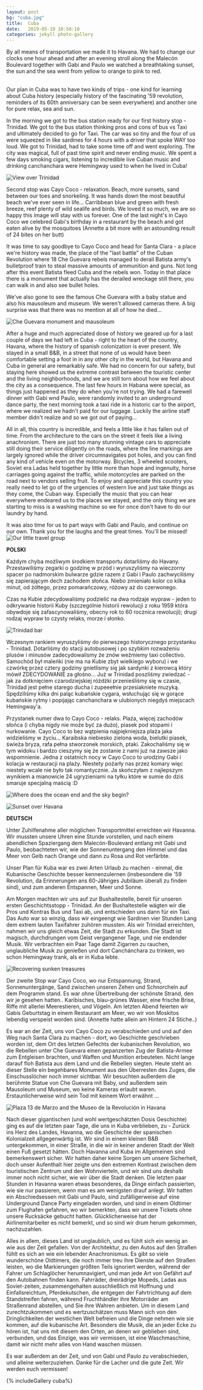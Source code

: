 ```yaml
---
layout: post
bg: "cuba.jpg"
title:  Cuba
date:   2019-05-10 10:50:10 
categories: jekyll photo-gallery
---
```


By all means of transportation we made it to Havana. We had to change our clocks one hour ahead and after an evening stroll along the Malecón Boulevard together with Gabi and Paulo we watched a breathtaking sunset, the sun and the sea went from yellow to orange to pink to red.<br><br>
  
Our plan in Cuba was to have two kinds of trips - one kind for learning about Cuba history (especially history of the fascinating '59 revolution, reminders of its 60th anniversary can be seen everywhere) and another one for pure relax, sea and sun.

In the morning we got to the bus station ready for our first history stop - Trinidad. We got to the bus station thinking pros and cons of bus vs Taxi and ultimately decided to go for Taxi. The car was so tiny and the four of us were squeezed in like sardines for 4 hours with a driver that spoke WAY too loud. We got to Trinidad, had to take some time off and went exploring. The city was magical, full of past time spirit and never ending music. We spent a few days smoking cigars, listening to incredible live Cuban music and drinking canchanchara were Hemingway used to when he lived in Cuba! 

![View over Trinidad](/assets/images/posts/cuba/7.jpg)

Second stop was Cayo Coco - relaxation. Beach, more sunsets, sand between our toes and snorkeling. It was hands down the most beautiful beach we've ever seen in life... Carribbean blue and green with fresh breeze, reef plenty of wild sealife and birds. We loved it so much, we are so happy this image will stay with us forever. One of the last night's in Cayo Coco we celebred Gabi's birthday in a restaurant by the beach and got eaten alive by the mosquitoes (Annette a bit more with an astounding result of 24 bites on her butt)

It was time to say goodbye to Cayo Coco and head for Santa Clara - a place we're history was made, the place of the "last battle" of the Cuban Revolution where 18 Che Guevara rebels managed to derail Batista army's bulletproof train to steal massive amounts of ammunition and guns. Not long after this event Batista fleed Cuba and the rebels won. Today in that place there is a monument that actually has the derailed wreckage still there, you can walk in and also see bullet holes. 

We've also gone to see the famous Che Guevara with a baby statue and also his mausoleum and museum. We weren't allowed cameras there. A big surprise was that there was no mention at all of how he died... 

![Che Guevara monument and mausoleum](/assets/images/posts/cuba/16.jpg)

After a huge and much appreciated dose of history we geared up for a last couple of days we had left in Cuba - right to the heart of the country, Havana, where the history of spanish colonization is ever present. We stayed in a small B&B, in a street that none of us would have been comfortable setting a foot in in any other city in the world, but Havana and Cuba in general are remarkably safe. We had no concern for our safety, but staying here showed us the extreme contrast between the touristic center and the living neighborhoods, and we are still torn about how we feel about the city as a consequence. The last few hours in Habana were special, as things just happened as they do when you're not trying. We had a farewell dinner with Gabi wnd Paulo, were randomly invited to an underground dance party, the next morning took a taxi ride in a historic car to the airport, where we realized we hadn't paid for our luggage. Luckily the airline staff member didn't realize and so we got out of paying... 

All in all, this country is incredible, and feels a little like it has fallen out of time. From the architecture to the cars on the street it feels like a living anachronism. There are just too many stunning vintage cars to appreciate still doing their service diligently on the roads, where the line markings are largely ignored while the driver circumnavigates pot holes, and you can find any kind of vehicle even on the motorway. Bicycles, 3 wheeled scooters, Soviet era Ladas held together by little more than hope and ingenuity, horse carriages going against the traffic, while motorcycles are parked on the road next to vendors selling fruit. To enjoy and appreciate this country you really need to let go of the urgencies of western live and just take things as they come, the Cuban way. Especially the music that you can hear everywhere endeared us to the places we stayed, and the only thing we are starting to miss is a washing machine so we for once don't have to do our laundry by hand.

It was also time for us to part ways with Gabi and Paulo, and continue on our own. Thank you for the laughs and the great times. You'll be missed!
![Our little travel group](/assets/images/posts/cuba/19.jpg)

<b>POLSKI</b>

Każdym chyba możliwym środkiem transportu dotarliśmy do Havany. Przestawiliśmy zegarki o godzinę w przód i wyruszyliśmy na wieczorny spacer po nadmorskim bulwarze gdzie razem z Gabi i Paulo zachwyciliśmy się zapierającym dech zachodem słońca. Niebo zmieniało kolor co kilka minut, od żółtego, przez pomarańczowy, różowy aż do czerwonego.

Czas na Kubie zdecydowaliśmy podzielić na dwa rodzaje wypraw - jeden to odkrywanie historii Kuby (szczególnie historii rewolucji z roku 1959 która obywdoje się zafascynowaliśmy, obecny rok to 60 rocznica rewolucji); drugi rodzaj wypraw to czysty relaks, morze i słonko.

![Trinidad bar](/assets/images/posts/cuba/3.jpg)


Wczesnym rankiem wyruszyliśmy do pierwszego historycznego przystanku - Trinidad. Dotarliśmy do stacji autobusowej i po szybkim rozważeniu plusów i minusów zadecydowalismy że znów weźmiemy taxi collectivo. Samochód był maleńki (nie ma na Kubie zbyt wielkiego wyboru) i we czwórkę przez cztery godziny gnietlismy się jak sardynki z kierowcą który mówił ZDECYDOWANIE za głośno... Już w Trinidad poszliśmy zwiedzać - jak za dotknięciem czarodziejskiej różdżki przenieśliśmy się w czasie, Trinidad jest pełne starego ducha i zupeeełnie przesiakniete muzyką. Spędziliśmy kilka dni paląc kubańskie cygara, wsłuchując się w gorące kubańskie rytmy i popijając canchanchara w ulubionych niegdyś miejscach Hemingway'a.

Przystanek numer dwa to Cayo Coco - relaks. Plaża, więcej zachodów słońca (i chyba nigdy nie może być za dużo), piasek pod stopami i nurkowanie. Cayo Coco to bez wątpienia najpiękniejsza plaża jaka widzieliśmy w życiu... Karaibska niebiesko zielona woda, bielutki piasek, świeża bryza, rafa pełna stworzonek morskich, ptaki. Zakochaliśmy się w tym widoku i bardzo cieszymy się że zostanie z nami już na zawsze jako wspomnienie. Jedna z ostatnich nocy w Cayo Coco to urodziny Gabi i kolacja w restauracji na plaży. Niestety pożarły nas przez komary więc niestety wcale nie było tak romantycznie. Ja skończyłam z najlepszym wynikiem a mianowicie 24 ugryzieniami na tyłku które w sumie do dziś smaruje specjalną maścią :D

![Where does the ocean end and the sky begin?](/assets/images/posts/cuba/11.jpg)


![Sunset over Havana](/assets/images/posts/cuba/1.jpg)


<b>DEUTSCH</b>

Unter Zuhilfenahme aller möglichen Transportmittel erreichten wir Havanna. Wir mussten unsere Uhren eine Stunde vorstellen, und nach einem abendlichen Spaziergang dem Malecón-Boulevard entlang mit Gabi und Paulo, beobachteten wir, wie der Sonnenuntergang den Himmel und das Meer von Gelb nach Orange und dann zu Rosa und Rot verfärbte.

Unser Plan für Kuba war es zwei Arten Urlaub zu machen - einmal, die Kubanische Geschichte besser kennenzulernen (insbesondere die '59 Revolution, da Erinnerungen ans 60-Jähriges Jubiläum überall zu finden sind), und zum anderen Entspannen, Meer und Sonne.

Am Morgen machten wir uns auf zur Bushaltestelle, bereit für unseren ersten Geschichtsstopp - Trinidad. An der Bushaltestelle wägten wir die Pros und Kontras Bus und Taxi ab, und entschieden uns dann für ein Taxi. Das Auto war so winzig, dass wir eingeengt wie Sardinen vier Stunden Lang dem extrem lauten Taxifahrer zuhören mussten. Als wir Trinidad erreichten, nahmen wir uns gleich etwas Zeit, die Stadt zu erkunden. Die Stadt ist magisch, durchdrungen vom Geist vergangener Tage, und nie endender Musik. Wir verbrachten ein Paar Tage damit Zigarren zu rauchen, unglaubliche Musik zu genießen und dort Canchánchara zu trinken, wo schon Hemingway trank, als er in Kuba lebte. 

![Recovering sunken treasures](/assets/images/posts/cuba/12.jpg)


Der zweite Stop war Cayo Coco, wo nur Entspannung, Strand, Sonnenuntergänge, Sand zwischen unseren Zehen und Schnorcheln auf dem Programm stand. Es war ohne Übertreibung der schönste Strand, den wir je gesehen hatten.. Karibisches, blau-grünes Wasser, eine frische Brise, Riffe mit allerlei Meerestieren, und Vögeln. Am letzten Abend feierten wir Gabis Geburtstag in einem Restaurant am Meer, wo wir von Moskitos lebendig verspeist worden sind. (Annette hatte allein am Hintern 24 Stiche..) 

Es war an der Zeit, uns von Cayo Coco zu verabschieden und und auf den Weg nach Santa Clara zu machen - dort, wo Geschichte geschrieben worden ist, dem Ort des letzten Gefechts der kubanischen Revolution, wo die Rebellen unter Che Guevara einen gepanzerten Zug der Batista-Armee zum Entgleisen brachten, und Waffen und Munition erbeuteten. Nicht lange darauf floh Batista aus dem Land und die Rebellen siegten. Heute steht an dieser Stelle ein begehbares Monument aus den Überresten des Zuges, die Einschusslöcher noch immer sichtbar. Wir besuchten außerdem die berühmte Statue von Che Guevara mit Baby, und außerdem sein Mausoleum und Museum, wo keine Kameras erlaubt waren. Erstaunlicherweise wird sein Tod mit keinem Wort erwähnt ...

![Plaza 13 de Marzo and the Museo de la Revolución in Havana](/assets/images/posts/cuba/22.jpg)

Nach dieser gigantischen (und wohl wertgeschätzten Dosis Geschichte) ging es auf die letzten paar Tage, die uns in Kuba verblieben, zu - Zurück ins Herz des Landes, Havanna, wo die Geschichte der spanischen Kolonialzeit allgegenwärtig ist. Wir sind in einem kleinen B&B untergekommen, in einer Straße, in die wir in keiner anderen Stadt der Welt einen Fuß gesetzt hätten. Doch Havanna und Kuba im Allgemeinen sind bemerkenswert sicher. Wir hatten daher keine Sorgen um unsere Sicherheit, doch unser Aufenthalt hier zeigte uns den extremen Kontrast zwischen dem touristischen Zentrum und den Wohnvierteln, und wir sind uns deshalb immer noch nicht sicher, wie wir über die Stadt denken. Die letzten paar Stunden in Havanna waren etwas besonderes, da Dinge einfach passierten, wie sie nur passieren, wenn man es am wenigsten drauf anlegt. Wir hatten ein Abschiedsessen mit Gabi und Paulo, sind zufälligerweise auf eine Underground Dance Party eingeladen worden, und sind in einem Oldtimer zum Flughafen gefahren, wo wir bemerkten, dass wir unsere Tickets ohne unsere Rucksäcke gebucht hatten. Glücklicherweise hat der Airlinemitarbeiter es nicht bemerkt, und so sind wir drum herum gekommen, nachzuzahlen.

Alles in allem, dieses Land ist unglaublich, und es fühlt sich ein wenig an wie aus der Zeit gefallen. Von der Architektur, zu den Autos auf den Straßen fühlt es sich an wie ein lebender Anachronismus. Es gibt so viele wunderschöne Oldtimers, die noch immer treu ihre Dienste auf den Straßen leisten, wo die Markierungen größten Teils ignoriert werden, während der Fahrer um Schlaglöcher herumnavigiert, und man jede Art von Gefährt auf den Autobahnen finden kann. Fahrräder, dreirädrige Mopeds, Ladas aus Soviet-zeiten, zusammengehalten ausschließlich mit Hoffnung und Einfallsreichtum, Pferdekutschen, die entgegen der Fahrtrichtung auf dem Standstreifen fahren, während Fruchthändler ihre Motorräder am Straßenrand abstellen, und Sie ihre Wahren anbieten. Um in diesem Land zurechtzukommen und es wertzuschätzen muss Mann sich von den Dringlichkeiten der westlichen Welt befreien und die Dinge nehmen wie sie kommen, auf die kubanische Art. Besonders die Musik, die an jeder Ecke zu hören ist, hat uns mit diesem den Orten, an denen wir geblieben sind, verbunden, und das Einzige, was wir vermissen, ist eine Waschmaschine, damit wir nicht mehr alles von Hand waschen müssen.

Es war außerdem an der Zeit, und von Gabi und Paulo zu verabschieden, und alleine weiterzuziehen. Danke für die Lacher und die gute Zeit. Wir werden euch vermissen! 

{% includeGallery cuba%}
